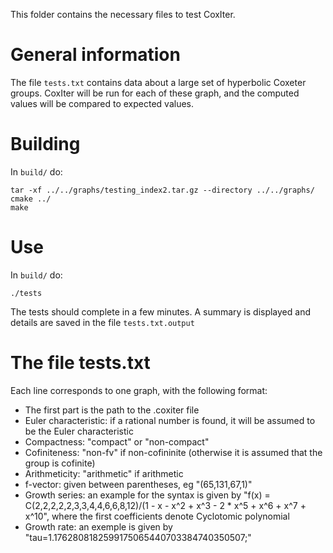This folder contains the necessary files to test CoxIter.

# General information
The file `tests.txt` contains data about a large set of hyperbolic Coxeter groups. CoxIter will be run for each of these graph, and the computed values will be compared to expected values.

# Building
In `build/` do:
```
tar -xf ../../graphs/testing_index2.tar.gz --directory ../../graphs/
cmake ../
make
```

# Use
In `build/` do:
```
./tests
```

The tests should complete in a few minutes. A summary is displayed and details are saved in the file `tests.txt.output`


# The file tests.txt
Each line corresponds to one graph, with the following format:
* The first part is the path to the .coxiter file
* Euler characteristic: if a rational number is found, it will be assumed to be the Euler characteristic
* Compactness: "compact" or "non-compact"
* Cofiniteness: "non-fv" if non-cofininite (otherwise it is assumed that the group is cofinite)
* Arithmeticity: "arithmetic" if arithmetic 
* f-vector: given between parentheses, eg "(65,131,67,1)"
* Growth series: an example for the syntax is given by "f(x) = C(2,2,2,2,2,3,3,4,4,6,6,8,12)/(1 - x - x^2 + x^3 - 2 * x^5 + x^6 + x^7 + x^10", where the first coefficients denote Cyclotomic polynomial
* Growth rate: an exemple is given by "tau=1.1762808182599175065440703384740350507;"
